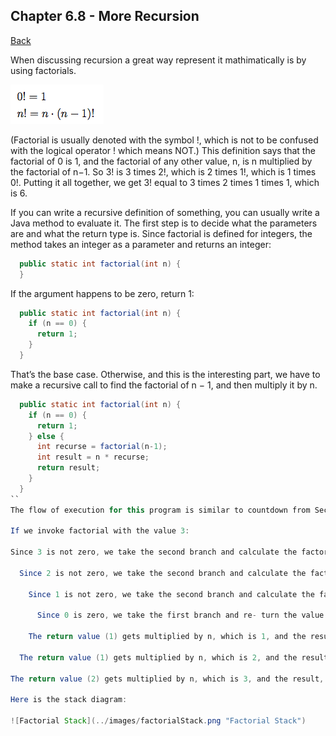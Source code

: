 ## Chapter 6.8 - More Recursion

[Back](../README.md)

When discussing recursion a great way represent it mathimatically is by using factorials.

![Factorial](../images/factorial.png "Factorial")

(Factorial is usually denoted with the symbol !, which is not to be confused with the logical operator ! which means NOT.) This definition says that the factorial of 0 is 1, and the factorial of any other value, n, is n multiplied by the factorial of n−1. So 3! is 3 times 2!, which is 2 times 1!, which is 1 times 0!. Putting it all together, we get 3! equal to 3 times 2 times 1 times 1, which is 6.

If you can write a recursive definition of something, you can usually write a Java method to evaluate it. The first step is to decide what the parameters are and what the return type is. Since factorial is defined for integers, the method takes an integer as a parameter and returns an integer:
```java
  public static int factorial(int n) {
  }
```
If the argument happens to be zero, return 1:
```java
  public static int factorial(int n) {
    if (n == 0) {
      return 1; 
    }
  }
```
That’s the base case.
Otherwise, and this is the interesting part, we have to make a recursive call
to find the factorial of n − 1, and then multiply it by n.
```java
  public static int factorial(int n) {
    if (n == 0) {
      return 1;
    } else {
      int recurse = factorial(n-1);
      int result = n * recurse;
      return result;
    } 
  }
``
The flow of execution for this program is similar to countdown from Sec- tion 4.8.

If we invoke factorial with the value 3:

Since 3 is not zero, we take the second branch and calculate the factorial of n−1...

  Since 2 is not zero, we take the second branch and calculate the factorial of n − 1...

    Since 1 is not zero, we take the second branch and calculate the factorial of n − 1...

      Since 0 is zero, we take the first branch and re- turn the value 1 immediately without making any more recursive invocations.

    The return value (1) gets multiplied by n, which is 1, and the result is returned.

  The return value (1) gets multiplied by n, which is 2, and the result is returned.

The return value (2) gets multiplied by n, which is 3, and the result, 6, is returned to main, or whoever invoked factorial(3).

Here is the stack diagram:

![Factorial Stack](../images/factorialStack.png "Factorial Stack")

